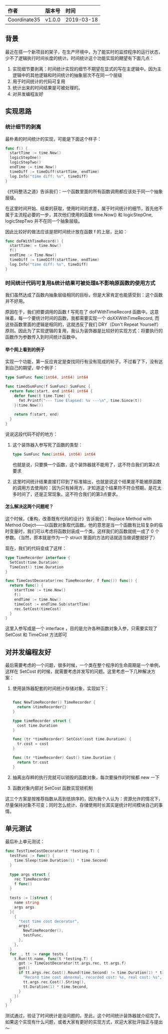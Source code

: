|作者|版本号|时间|
|:-|:-|:-|
|Coordinate35| v1.0.0| 2019-03-18|


## 背景

最近在搭一个新项目的架子，在生产环境中，为了能实时的监控程序的运行状态，少不了逻辑执行时间长度的统计。时间统计这个功能实现的期望有下面几点：

1. 实现细节要剥离：时间统计实现的细节不期望在显式的写在主逻辑中。因为主逻辑中的其他逻辑和时间统计的抽象层次不在同一个层级
2. 用于时间统计的代码可复用
3. 统计出来的时间结果是可被处理的。
4. 对并发编程友好

## 实现思路

### 统计细节的剥离

最朴素的时间统计的实现，可能是下面这个样子：

``` go
func f() {
  startTime := time.Now()
  logicStepOne()
  logicStepTwo()
  endTime := time.Now()
  timeDiff := timeDiff(startTime, endTime)
  log.Info("time diff: %s", timeDiff)
}
```

《代码整洁之道》告诉我们：一个函数里面的所有函数调用都应该处于同一个抽象层级。

在这里时间开始、结束的获取，使用时间的求差，属于时间统计的细节，首先他不属于主流程必要的一步，其次他们使用的函数 time.Now() 和 logicStepOne, logicStepTwo 并不在同一个抽象层级。

因此比较好的做法应该是把时间统计放在函数 f 的上层，比如：

```go
func doFWithTimeRecord() {
  startTime: = time.Now()
  f()
  endTime := Time.Now()
  timeDiff := timeDIff(startTime, endTime)
  log.Info("time diff: %s", timeDiff)
}
```

### 时间统计代码可复用&统计结果可被处理&不影响原函数的使用方式

我们虽然达成了函数内抽象层级相同的目标，但是大家肯定也能感受到：这个函数并不好用。

原因在于，我们把要调用的函数 f 写死在了 doFWithTimeRecord 函数中。这意味着，每一个要统计时间的函数，我都需要实现一个 doXXWithTimeRecord, 而这些函数里面的逻辑是相同的，这就违反了我们 DRY（Don't Repeat Yourself）原则。因此为了实现逻辑的复用，我认为装饰器是比较好的实现方式：将要执行的函数作为参数传入到时间统计函数中。

#### 举个网上看到的例子

实现一个功能，第一反应肯定是查找同行有没有现成的轮子。不过看了下，没有达到自己的期望，举个例子：

```go
type SumFunc func(int64, int64) int64

func timedSumFunc(f SumFunc) SumFunc {
  return func(start, end int64) int64 {
    defer func(t time.Time) {
      fmt.Printf("--- Time Elapsed: %v ---\n", time.Since(t))
    }(time.Now())
    
    return f(start, end)
  }
}
```

说说这段代码不好的地方：

1. 这个装饰器入参写死了函数的类型：

   ```go
   type SumFunc func(int64, int64) int64
   ```

   也就是说，只要换一个函数，这个装饰器就不能用了，这不符合我们的第2点要求

2. 这里时间统计结果直接打印到了标准输出，也就是说这个结果是不能被原函数的调用方去使用的：因为只有掉用方，才知道这个结果符不符合预期，是花太多时间了，还是正常现象。这不符合我们的第3点要求。

#### 怎么解决这两个问题呢？

这个时候，《重构，改善既有代码的设计》告诉我们：Replace Method with Method Obejct——以函数对象取代函数。他的意思是当一个函数有比较复杂的临时变量时，我们可以考虑将函数封装成一个类。这样我们的函数就统一成了 0 个参数。（当然，原本就是作为一个 struct 里面的方法的话就适当做调整就好了）

现在，我们的代码变成了这样：

```go
type TimeRecorder interface {
  SetCost(time.Duration)
  TimeCost() time.Duration
}

func TimeCostDecorator(rec TimeRecorder, f func()) func() {
  return func() {
    startTime := time.Now()
    f()
    endTime := time.Now()
    timeCost := endTime.Sub(startTime)
    rec.SetCost(timeCost)
  }
}
```

这里入参写成是一个 interface ，目的是允许各种函数对象入参，只需要实现了 SetCost 和 TimeCost 方法即可

## 对并发编程友好

最后需要考虑的一个问题，很多时候，一个类在整个程序的生命周期是一个单例，这样在 SetCost 的时候，就需要考虑并发写的问题。这里考虑一下几种解决方案：

1. 使用装饰器配套的时间统计存储对象，实现如下：

   ```go
   
   func NewTimeRecorder() TimeRecorder {
     return &timeRecorder{}
   }
   
   type timeRecorder struct {
     cost time.Duration
   }
   
   func (tr *timeRecorder) SetCost(cost time.Duration) {
     tr.cost = cost
   }
   
   func (tr *timeRecorder) Cost() time.Duration {
     return tr.cost
   }
   ```

2. 抽离出存粹的执行完就可以销毁的函数对象，每次要操作的时候都 new 一下

3. 函数对象内部对 SetCost 函数实现锁机制

这三个方案是按推荐指数从高到低排序的，因为我个人认为：资源允许的情况下，尽量保持对象不可变；同时怎么统计、存储使用时长其实是统计时间模块自己的事情。

## 单元测试

最后补上单元测试：

```go
func TestTimeCostDecorator(t *testing.T) {
  testFunc := func() {
    time.Sleep(time.Duration(1) * time.Second)
  }
  
  type args struct {
    rec TimeRecorder
    f func()
  }
  
  tests := []struct {
    name string
    args args
  }{
    {
      "test time cost decorator",
      args{
        NewTimeRecorder(),
        testFunc,
      },
    },
  }
  for _, tt := range tests {
    t.Run(tt.name, func(t *testing.T) {
      got := TimeCostDecorator(tt.args.rec, tt.args.f)
      got()
      if tt.args.rec.Cost().Round(time.Second) != time.Duration(1) * time.Second.Round(time.Second) {
        "Record time cost abnormal, recorded cost: %s, real cost: %s",
        tt.args.rec.Cost().String(),
        tt.Duration(1) * time.Second,
      }
    }) 
  }
}
```

测试通过，验证了时间统计是没问题的。至此，这个时间统计装饰器就介绍完了。如果这个实现有什么问题，或者大家有更好的实现方式，欢迎大家批评指正与提出～